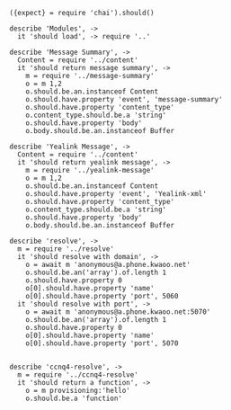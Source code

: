     ({expect} = require 'chai').should()

    describe 'Modules', ->
      it 'should load', -> require '..'

    describe 'Message Summary', ->
      Content = require '../content'
      it 'should return message summary', ->
        m = require '../message-summary'
        o = m 1,2
        o.should.be.an.instanceof Content
        o.should.have.property 'event', 'message-summary'
        o.should.have.property 'content_type'
        o.content_type.should.be.a 'string'
        o.should.have.property 'body'
        o.body.should.be.an.instanceof Buffer

    describe 'Yealink Message', ->
      Content = require '../content'
      it 'should return yealink message', ->
        m = require '../yealink-message'
        o = m 1,2
        o.should.be.an.instanceof Content
        o.should.have.property 'event', 'Yealink-xml'
        o.should.have.property 'content_type'
        o.content_type.should.be.a 'string'
        o.should.have.property 'body'
        o.body.should.be.an.instanceof Buffer

    describe 'resolve', ->
      m = require '../resolve'
      it 'should resolve with domain', ->
        o = await m 'anonymous@a.phone.kwaoo.net'
        o.should.be.an('array').of.length 1
        o.should.have.property 0
        o[0].should.have.property 'name'
        o[0].should.have.property 'port', 5060
      it 'should resolve with port', ->
        o = await m 'anonymous@a.phone.kwaoo.net:5070'
        o.should.be.an('array').of.length 1
        o.should.have.property 0
        o[0].should.have.property 'name'
        o[0].should.have.property 'port', 5070


    describe 'ccnq4-resolve', ->
      m = require '../ccnq4-resolve'
      it 'should return a function', ->
        o = m provisioning:'hello'
        o.should.be.a 'function'
